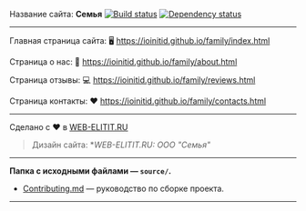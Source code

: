 Название сайта: **Семья** [![Build status][travis-image]][travis-url] [![Dependency status][dependency-image]][dependency-url]

------------

Главная страница сайта: 🖥️ https://ioinitid.github.io/family/index.html

Страница о нас: 📱 https://ioinitid.github.io/family/about.html

Cтраница отзывы: 💻 https://ioinitid.github.io/family/reviews.html

Страница контакты: ❤️ https://ioinitid.github.io/family/contacts.html

------------

Сделано с ❤️ в [WEB-ELITIT.RU](https://www.web-elitit.ru "Web-elitit.ru")
> Дизайн сайта: **WEB-ELITIT.RU: ООО "Семья"*

------------

**Папка с исходными файлами — `source/`.**

- [Contributing.md](Contributing.md) — руководство по сборке проекта.

------------

[travis-image]: https://travis-ci.com/htmlacademy-adaptive/1076505-cat-energy-18.svg?branch=master
[travis-url]: https://travis-ci.com/htmlacademy-adaptive/1076505-cat-energy-18
[dependency-image]: https://david-dm.org/htmlacademy-adaptive/1076505-cat-energy-18/dev-status.svg?style=flat-square
[dependency-url]: https://david-dm.org/htmlacademy-adaptive/1076505-cat-energy-18?type=dev
